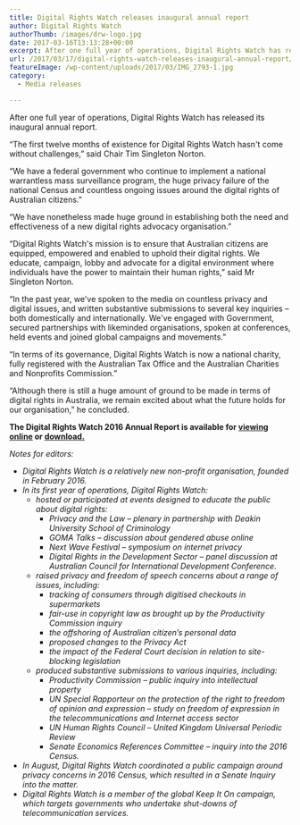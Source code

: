 ```yaml
---
title: Digital Rights Watch releases inaugural annual report
author: Digital Rights Watch
authorThumb: /images/drw-logo.jpg
date: 2017-03-16T13:13:28+00:00
excerpt: After one full year of operations, Digital Rights Watch has released its inaugural annual report.
url: /2017/03/17/digital-rights-watch-releases-inaugural-annual-report/
featureImage: /wp-content/uploads/2017/03/IMG_2793-1.jpg
category:
  - Media releases

---
```

After one full year of operations, Digital Rights Watch has released its inaugural annual report.

&#8220;The first twelve months of existence for Digital Rights Watch hasn't come without challenges,&#8221; said Chair Tim Singleton Norton.

&#8220;We have a federal government who continue to implement a national warrantless mass surveillance program, the huge privacy failure of the national Census and countless ongoing issues around the digital rights of Australian citizens.&#8221;

&#8220;We have nonetheless made huge ground in establishing both the need and effectiveness of a new digital rights advocacy organisation.&#8221;

&#8220;Digital Rights Watch's mission is to ensure that Australian citizens are equipped, empowered and enabled to uphold their digital rights. We educate, campaign, lobby and advocate for a digital environment where individuals have the power to maintain their human rights,&#8221; said Mr Singleton Norton.

&#8220;In the past year, we've spoken to the media on countless privacy and digital issues, and written substantive submissions to several key inquiries &#8211; both domestically and internationally. We've engaged with Government, secured partnerships with likeminded organisations, spoken at conferences, held events and joined global campaigns and movements.&#8221;

&#8220;In terms of its governance, Digital Rights Watch is now a national charity, fully registered with the Australian Tax Office and the Australian Charities and Nonprofits Commission.&#8221;

&#8220;Although there is still a huge amount of ground to be made in terms of digital rights in Australia, we remain excited about what the future holds for our organisation,&#8221; he concluded.

**The Digital Rights Watch 2016 Annual Report is available for [viewing online][1] or <a href="/wp-content/uploads/2017/03/DRW_annual_report_2016.pdf" target="_blank" rel="noopener">download.</a>**

_Notes for editors:_

  * _Digital Rights Watch is a relatively new non-profit organisation, founded in February 2016._
  * _In its first year of operations, Digital Rights Watch:_
      * _hosted or participated at events designed to educate the public about digital rights:_
          * _Privacy and the Law &#8211; plenary in partnership with Deakin University School of Criminology_
          * _GOMA Talks &#8211; discussion about gendered abuse online_
          * _Next Wave Festival &#8211; symposium on internet privacy_
          * _Digital Rights in the Development Sector &#8211; panel discussion at Australian Council for International Development Conference._
      * _raised privacy and freedom of speech concerns about a range of issues, including:_
          * _tracking of consumers through digitised checkouts in supermarkets_
          * _fair-use in copyright law as brought up by the Productivity Commission inquiry_
          * _the offshoring of Australian citizen&#8217;s personal data_
          * _proposed changes to the Privacy Act_
          * _the impact of the Federal Court decision in relation to site-blocking legislation_
      * _produced substantive submissions to various inquiries, including:_
          * _Productivity Commission &#8211; public inquiry into intellectual property_
          * _UN Special Rapporteur on the protection of the right to freedom of opinion and expression &#8211; study on freedom of expression in the
            telecommunications and Internet access sector_
          * _UN Human Rights Council &#8211; United Kingdom Universal Periodic Review_
          * _Senate Economics References Committee &#8211; inquiry into the 2016 Census._
  * _In August, Digital Rights Watch coordinated a public campaign around privacy concerns in 2016 Census, which resulted in a Senate Inquiry into the matter._
  * _Digital Rights Watch is a member of the global Keep It On campaign, which targets governments who undertake shut-downs of telecommunication services._

 [1]: http://digitalrightswatch.org.au/2016-annual-report/
